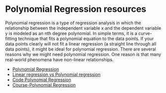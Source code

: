 # Polynomial Regression resources

Polynomial regression is a type of regression analysis in which the relationship between the independent variable x and the dependent variable y is modeled as an nth degree polynomial.
In simple terms, it is a curve-fitting technique that fits a polynomial equation to the data points.
If your data points clearly will not fit a linear regression (a straight line through all data points), it might be ideal for polynomial regression.
There are several reasons why we might need polynomial regression. One reason is that many real-world phenomena have non-linear relationships.

- [Polynomial Regression](https://www.w3schools.com/python/python_ml_polynomial_regression.asp)
- [Linear regression vs Polynomial regression](https://towardsdatascience.com/polynomial-regression-bbe8b9d97491)
- [Code Polynomial Regression](https://youtu.be/H8kocPOT5v0)
- [Course-Polynomial Regression](https://www.coursera.org/lecture/python-machine-learning/linear-regression-ridge-lasso-and-polynomial-regression-M7yUQ)
